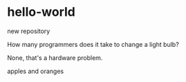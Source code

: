 # hello-world
new repository


How many programmers does it take to change a light bulb?

None, that's a hardware problem.


apples and oranges
